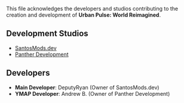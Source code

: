 This file acknowledges the developers and studios contributing to the creation and development of **Urban Pulse: World Reimagined**.

## Development Studios
- [SantosMods.dev](https://santosmods.dev)
- [Panther Development](https://discord.gg/jeK7BNtpyc)

## Developers
- **Main Developer**: DeputyRyan (Owner of SantosMods.dev)
- **YMAP Developer**: Andrew B. (Owner of Panther Development)